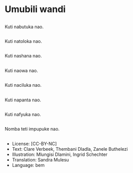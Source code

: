 # Umubili wandi

##
Kuti nabutuka nao.

##
Kuti natoloka nao.

##
Kuti nashana nao.

##
Kuti naowa nao.

##
Kuti naciluka nao.

##
Kuti napanta nao.

##
Kuti nafyuka nao.

##
Nomba teti impupuke nao.

##
* License: [CC-BY-NC]
* Text: Clare Verbeek, Thembani Dladla, Zanele Buthelezi
* Illustration: Mlungisi Dlamini, Ingrid Schechter
* Translation: Sandra Mulesu
* Language: bem
